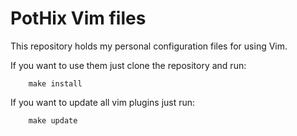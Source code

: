 PotHix Vim files
================

This repository holds my personal configuration files for using Vim.

If you want to use them just clone the repository and run:

        make install

If you want to update all vim plugins just run:

        make update
